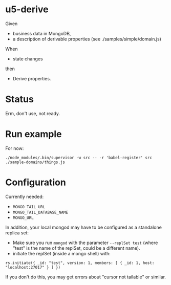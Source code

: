 # u5-derive

Given

* business data in MongoDB,
* a description of derivable properties (see ./samples/simple/domain.js)

When

* state changes

then

* Derive properties.

# Status

Erm, don't use, not ready.

# Run example

For now:

```
./node_modules/.bin/supervisor -w src -- -r 'babel-register' src ./sample-domains/things.js
```

# Configuration

Currently needed:

- `MONGO_TAIL_URL`
- `MONGO_TAIL_DATABASE_NAME`
- `MONGO_URL`

In addition, your local mongod may have to be configured as a standalone replica set:

* Make sure you run `mongod` with the parameter `--replSet test` (where "test"
  is the name of the replSet, could be a different name).
* initiate the replSet (inside a mongo shell) with:

```
rs.initiate({ _id: "test", version: 1, members: [ { _id: 1, host: "localhost:27017" } ] })
```

If you don't do this, you may get errors about "cursor not tailable" or similar.
